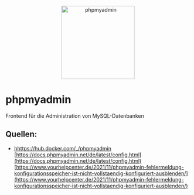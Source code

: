 <p align="center">
<a href="https://www.phpmyadmin.net/"><img src="https://github.com/phpmyadmin/phpmyadmin/blob/master/themes/pmahomme/img/logo_right.png?raw=true" width="200px" alt="phpmyadmin"></a><br/>
</p>

#  phpmyadmin
Frontend für die Administration von MySQL-Datenbanken 

## Quellen:
* [hhttps://hub.docker.com/_/phpmyadmin](https://hub.docker.com/_/phpmyadmin)
[https://docs.phpmyadmin.net/de/latest/config.html](https://docs.phpmyadmin.net/de/latest/config.html)
[https://www.yourhelpcenter.de/2021/11/phpmyadmin-fehlermeldung-konfigurationsspeicher-ist-nicht-vollstaendig-konfiguriert-ausblenden/](https://www.yourhelpcenter.de/2021/11/phpmyadmin-fehlermeldung-konfigurationsspeicher-ist-nicht-vollstaendig-konfiguriert-ausblenden/)

